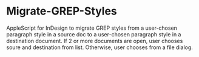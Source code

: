 Migrate-GREP-Styles
===================

AppleScript for InDesign to migrate GREP styles from a user-chosen paragraph style in a source doc to a user-chosen paragraph style in a destination document. If 2 or more documents are open, user chooses soure and destination from list. Otherwise, user chooses from a file dialog.